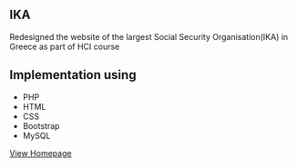 ## IKA ##
Redesigned the website of the largest Social Security Organisation(IKA) in Greece as part of HCI course <br>
## Implementation using ##
* PHP
* HTML
* CSS
* Bootstrap
* MySQL


[View Homepage](https://github.com/kritonp/IKA/blob/master/images/arxiki.PNG "Preview Homepage")
